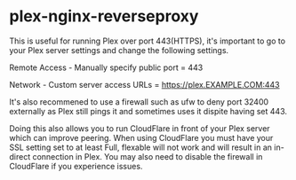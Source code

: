 # plex-nginx-reverseproxy
 
This is useful for running Plex over port 443(HTTPS), it's important to go to your Plex server settings and change the following settings.
 
Remote Access - Manually specify public port = 443
 
Network - Custom server access URLs = https://plex.EXAMPLE.COM:443
 
It's also recommened to use a firewall such as ufw to deny port 32400 externally as Plex still pings it and sometimes uses it dispite having set 443.
 
Doing this also allows you to run CloudFlare in front of your Plex server which can improve peering.
When using CloudFlare you must have your SSL setting set to at least Full, flexable will not work and will result in an in-direct connection in Plex. You may also need to disable the firewall in CloudFlare if you experience issues.
